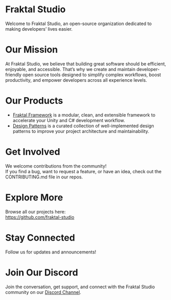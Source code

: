 # Fraktal Studio
Welcome to Fraktal Studio, an open-source organization dedicated to making developers’ lives easier.

# Our Mission
At Fraktal Studio, we believe that building great software should be efficient, enjoyable, and accessible. That’s why we create and maintain developer-friendly open source tools designed to simplify complex workflows, boost productivity, and empower developers across all experience levels.

# Our Products
- [Fraktal Framework](https://github.com/fraktal-studio/fraktal-framework) is a modular, clean, and extensible framework to accelerate your Unity and C# development workflow.
- [Design Patterns](https://github.com/fraktal-studio/design-patterns) is a curated collection of well-implemented design patterns to improve your project architecture and maintainability.

# Get Involved
We welcome contributions from the community!  
If you find a bug, want to request a feature, or have an idea, check out the CONTRIBUTING.md file in our repos.

# Explore More
Browse all our projects here:  
https://github.com/fraktal-studio

# Stay Connected
Follow us for updates and announcements!

# Join Our Discord
Join the conversation, get support, and connect with the Fraktal Studio community on our [Discord Channel](https://discord.gg/k5KJnbFt).
